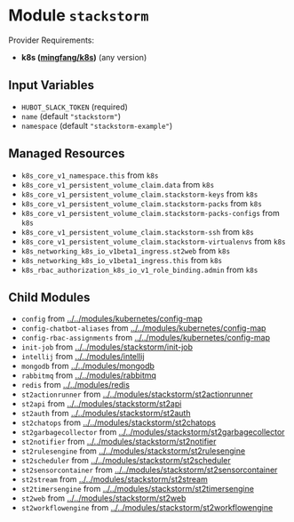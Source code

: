 
# Module `stackstorm`

Provider Requirements:
* **k8s ([mingfang/k8s](https://registry.terraform.io/providers/mingfang/k8s/latest))** (any version)

## Input Variables
* `HUBOT_SLACK_TOKEN` (required)
* `name` (default `"stackstorm"`)
* `namespace` (default `"stackstorm-example"`)

## Managed Resources
* `k8s_core_v1_namespace.this` from `k8s`
* `k8s_core_v1_persistent_volume_claim.data` from `k8s`
* `k8s_core_v1_persistent_volume_claim.stackstorm-keys` from `k8s`
* `k8s_core_v1_persistent_volume_claim.stackstorm-packs` from `k8s`
* `k8s_core_v1_persistent_volume_claim.stackstorm-packs-configs` from `k8s`
* `k8s_core_v1_persistent_volume_claim.stackstorm-ssh` from `k8s`
* `k8s_core_v1_persistent_volume_claim.stackstorm-virtualenvs` from `k8s`
* `k8s_networking_k8s_io_v1beta1_ingress.st2web` from `k8s`
* `k8s_networking_k8s_io_v1beta1_ingress.this` from `k8s`
* `k8s_rbac_authorization_k8s_io_v1_role_binding.admin` from `k8s`

## Child Modules
* `config` from [../../modules/kubernetes/config-map](../../modules/kubernetes/config-map)
* `config-chatbot-aliases` from [../../modules/kubernetes/config-map](../../modules/kubernetes/config-map)
* `config-rbac-assignments` from [../../modules/kubernetes/config-map](../../modules/kubernetes/config-map)
* `init-job` from [../../modules/stackstorm/init-job](../../modules/stackstorm/init-job)
* `intellij` from [../../modules/intellij](../../modules/intellij)
* `mongodb` from [../../modules/mongodb](../../modules/mongodb)
* `rabbitmq` from [../../modules/rabbitmq](../../modules/rabbitmq)
* `redis` from [../../modules/redis](../../modules/redis)
* `st2actionrunner` from [../../modules/stackstorm/st2actionrunner](../../modules/stackstorm/st2actionrunner)
* `st2api` from [../../modules/stackstorm/st2api](../../modules/stackstorm/st2api)
* `st2auth` from [../../modules/stackstorm/st2auth](../../modules/stackstorm/st2auth)
* `st2chatops` from [../../modules/stackstorm/st2chatops](../../modules/stackstorm/st2chatops)
* `st2garbagecollector` from [../../modules/stackstorm/st2garbagecollector](../../modules/stackstorm/st2garbagecollector)
* `st2notifier` from [../../modules/stackstorm/st2notifier](../../modules/stackstorm/st2notifier)
* `st2rulesengine` from [../../modules/stackstorm/st2rulesengine](../../modules/stackstorm/st2rulesengine)
* `st2scheduler` from [../../modules/stackstorm/st2scheduler](../../modules/stackstorm/st2scheduler)
* `st2sensorcontainer` from [../../modules/stackstorm/st2sensorcontainer](../../modules/stackstorm/st2sensorcontainer)
* `st2stream` from [../../modules/stackstorm/st2stream](../../modules/stackstorm/st2stream)
* `st2timersengine` from [../../modules/stackstorm/st2timersengine](../../modules/stackstorm/st2timersengine)
* `st2web` from [../../modules/stackstorm/st2web](../../modules/stackstorm/st2web)
* `st2workflowengine` from [../../modules/stackstorm/st2workflowengine](../../modules/stackstorm/st2workflowengine)

